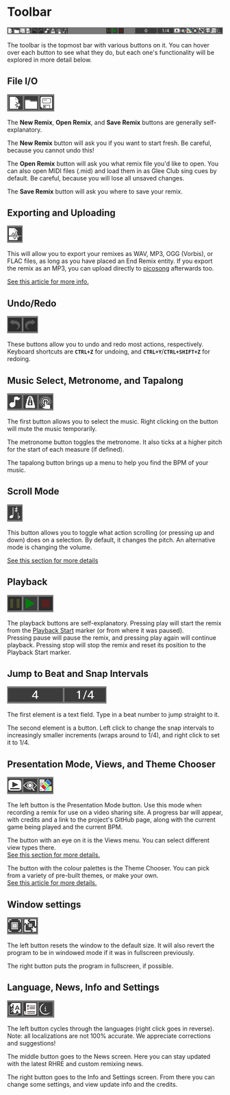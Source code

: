 # Toolbar

![Entire toolbar](readme/toolbar/entire.png)

The toolbar is the topmost bar with various buttons on it.
You can hover over each button to see what they do, but each one's
functionality will be explored in more detail below.

## File I/O
![File I/O buttons](readme/toolbar/fileio.png)

The **New Remix**, **Open Remix**, and **Save Remix** buttons are
generally self-explanatory.

The **New Remix** button will ask you
if you want to start fresh. Be careful, because you cannot undo this!

The **Open Remix** button will ask you what remix file you'd like to open.
You can also open MIDI files (.mid) and load them in as Glee Club
sing cues by default. Be careful, because you will lose all unsaved changes.

The **Save Remix** button will ask you where to save your remix.

## Exporting and Uploading
![Export/Upload button](readme/toolbar/export.png)

This will allow you to export your remixes as WAV, MP3, OGG (Vorbis), or FLAC
files, as long as you have placed an End Remix entity.
If you export the remix as an MP3, you can upload directly
to [picosong](http://picosong.com) afterwards too.

[See this article for more info.](Exporting)

## Undo/Redo
![Undo and redo buttons](readme/toolbar/undoredo.png)

These buttons allow you to undo and redo most actions, respectively.
Keyboard shortcuts are **`CTRL+Z`** for undoing, and **`CTRL+Y`**/**`CTRL+SHIFT+Z`** for redoing.

## Music Select, Metronome, and Tapalong
![Music Select, Metronome, and Tapalong](readme/toolbar/tapalong.png)

The first button allows you to select the music. Right clicking on the
button will mute the music temporarily.

The metronome button toggles the metronome. It also ticks at a higher pitch
for the start of each measure (if defined).

The tapalong button brings up a menu to help you find the BPM of your
music.

## Scroll Mode
![Scroll mode](readme/toolbar/scrollmode.png)

This button allows you to toggle what action scrolling (or pressing up and down)
does on a selection. By default, it changes the pitch. An alternative mode
is changing the volume.

[See this section for more details](Readme#scroll-mode)

## Playback
![Playback buttons](readme/toolbar/playback.png)

The playback buttons are self-explanatory.
Pressing play will start the remix from the [Playback Start](README#playback-start)
marker (or from where it was paused). <br>
Pressing pause will pause the remix, and pressing play again will continue playback.
Pressing stop will stop the remix and reset its position to the Playback Start marker.

## Jump to Beat and Snap Intervals
![Left: Jump to Beat field | Right: Snap Intervals](readme/toolbar/jumpto.png)

The first element is a text field. Type in a beat number to jump straight to it.

The second element is a button. Left click to change the snap intervals to increasingly
smaller increments (wraps around to 1/4), and right click to set it to 1/4.

## Presentation Mode, Views, and Theme Chooser
![Left: Presentation Mode | Middle: Views | Right: Theme Chooser](readme/toolbar/views.png)

The left button is the Presentation Mode button. Use this mode when
recording a remix for use on a video sharing site.
A progress bar will appear, with credits and a link to the project's
GitHub page, along with the current game being played and the current BPM.

The button with an eye on it is the Views menu. You can select different view types there.
<br>[See this section for more details.](README#views)

The button with the colour palettes is the Theme Chooser. You can pick
from a variety of pre-built themes, or make your own.
<br>[See this article for more details.](Themes)

## Window settings
![Left: Reset Window | Right: Fullscreen](readme/toolbar/window.png)

The left button resets the window to the default size. It will also
revert the program to be in windowed mode if it was in fullscreen previously.

The right button puts the program in fullscreen, if possible.

## Language, News, Info and Settings
![Left: Language | Middle: News | Right: Info and Settings](readme/toolbar/info.png)

The left button cycles through the languages (right click goes in reverse).
Note: all localizations are not 100% accurate. We appreciate corrections
and suggestions!

The middle button goes to the News screen. Here you can stay updated with
the latest RHRE and custom remixing news.

The right button goes to the Info and Settings screen. From there you can change
some settings, and view update info and the credits.
